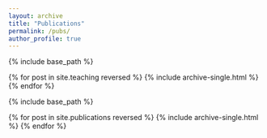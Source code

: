 ```yaml
---
layout: archive
title: "Publications"
permalink: /pubs/
author_profile: true
---
```


{% include base_path %}

{% for post in site.teaching reversed %}
  {% include archive-single.html %}
{% endfor %}

{% include base_path %}

{% for post in site.publications reversed %}
  {% include archive-single.html %}
{% endfor %}
